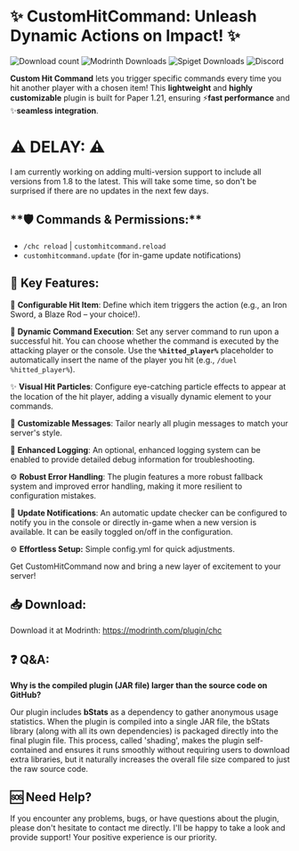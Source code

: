 # **✨ CustomHitCommand: Unleash Dynamic Actions on Impact! ✨**
![Download count](https://img.shields.io/curseforge/dt/1308743?style=for-the-badge&logo=curseforge&color=D02F2F&link=https://www.curseforge.com/minecraft/bukkit-plugins/chc&link=https://www.curseforge.com/minecraft/bukkit-plugins/chc) ![Modrinth Downloads](https://img.shields.io/modrinth/dt/eXM4AQg2?style=for-the-badge&logo=modrinth&color=D02F2F&link=https%3A%2F%2Fmodrinth.com%2Fplugin%2Fchc&link=https%3A%2F%2Fmodrinth.com%2Fplugin%2Fchc)  ![Spiget Downloads](https://img.shields.io/spiget/downloads/127038?style=for-the-badge&logo=spigotmc&color=D02F2F&link=https%3A%2F%2Fwww.spigotmc.org%2Fresources%2Fchc-custom-hit-command.127038%2F&link=https%3A%2F%2Fwww.spigotmc.org%2Fresources%2Fchc-custom-hit-command.127038%2F) ![Discord](https://img.shields.io/discord/866268252245590016?style=for-the-badge&logo=discord&color=D02F2F&link=https%3A%2F%2Fdiscord.com%2Finvite%2FZ3rrqYSpUE&link=https%3A%2F%2Fdiscord.com%2Finvite%2FZ3rrqYSpUE)


**Custom Hit Command** lets you trigger specific commands every time you hit another player with a chosen item! This **lightweight** and **highly customizable** plugin is built for Paper 1.21, ensuring ⚡**fast performance** and ✨**seamless integration**.

# ⚠️ **DELAY:** ⚠️
I am currently working on adding multi-version support to include all versions from 1.8 to the latest. This will take some time, so don't be surprised if there are no updates in the next few days.

## ️**🛡️ Commands & Permissions:**
- `/chc reload` | `customhitcommand.reload`
- `customhitcommand.update` (for in-game update notifications)

## **🌟 Key Features:**

🔧 **Configurable Hit Item**: Define which item triggers the action (e.g., an Iron Sword, a Blaze Rod – your choice!).

🎯 **Dynamic Command Execution**: Set any server command to run upon a successful hit. You can choose whether the command is executed by the attacking player or the console. Use the **`%hitted_player%`** placeholder to automatically insert the name of the player you hit (e.g., `/duel %hitted_player%`).

✨ **Visual Hit Particles**: Configure eye-catching particle effects to appear at the location of the hit player, adding a visually dynamic element to your commands.

💬 **Customizable Messages**: Tailor nearly all plugin messages to match your server's style.

🔎 **Enhanced Logging**: An optional, enhanced logging system can be enabled to provide detailed debug information for troubleshooting.

⚙️ **Robust Error Handling**: The plugin features a more robust fallback system and improved error handling, making it more resilient to configuration mistakes.

🔔 **Update Notifications**: An automatic update checker can be configured to notify you in the console or directly in-game when a new version is available. It can be easily toggled on/off in the configuration.

⚙️ **Effortless Setup:** Simple config.yml for quick adjustments.

Get CustomHitCommand now and bring a new layer of excitement to your server!

## **📥 Download:**
Download it at Modrinth: https://modrinth.com/plugin/chc

## **❓ Q&A:**
**Why is the compiled plugin (JAR file) larger than the source code on GitHub?**

Our plugin includes **bStats** as a dependency to gather anonymous usage statistics. When the plugin is compiled into a single JAR file, the bStats library (along with all its own dependencies) is packaged directly into the final plugin file. This process, called 'shading', makes the plugin self-contained and ensures it runs smoothly without requiring users to download extra libraries, but it naturally increases the overall file size compared to just the raw source code.

## **🆘 Need Help?**
If you encounter any problems, bugs, or have questions about the plugin, please don't hesitate to contact me directly. I'll be happy to take a look and provide support! Your positive experience is our priority.
